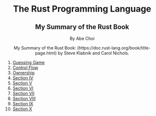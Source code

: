 <div align="center">
<h1>The Rust Programming Language</h1>
<h2>My Summary of the Rust Book</h2>
<p>By Abe Choi</p>
</div>

<p align="center">
My Summary of the Rust Book: (https://doc.rust-lang.org/book/title-page.html) by Steve Klabnik and Carol Nichols.
</p>

1.  [Guessing Game](/Guessing_Game)
2.  [Control Flow](/Control_Flow)
3.  [Ownership](/Ownership)
4.  [Section IV](/Compendium/Section_IV)
5.  [Section V](/Compendium/Section_V)
6.  [Section VI](/Compendium/Section_VI)
7.  [Section VII](/Compendium/Section_VII)
8.  [Section VIII](/Compendium/Section_VIII)
9.  [Section IX](/Compendium/Section_IX)
10. [Section X](/Compendium/Section_X)
